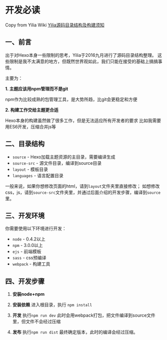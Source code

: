 开发必读
===

Copy from Yilia Wiki [Yilia源码目录结构及构建须知](https://github.com/litten/hexo-theme-yilia/wiki/Yilia%E6%BA%90%E7%A0%81%E7%9B%AE%E5%BD%95%E7%BB%93%E6%9E%84%E5%8F%8A%E6%9E%84%E5%BB%BA%E9%A1%BB%E7%9F%A5)

## 一、前言

出于对Hexo本身一些限制的思考，Yilia于2016九月进行了源码目录结构整理。
这些限制是我不太满意的地方，但既然世界观如此，我们只能在接受的基础上搞搞事情。

主要为：

**1. 主题应该用npm管理而不是git**

npm作为比较成熟的包管理工具，是大势所趋，比git会更稳定和方便

**2. 构建工作交给主题更合适**

Hexo本身的构建虽然做了很多工作，但是无法适应所有开发者的要求
比如我需要用ES6开发，压缩合并js等

## 二、目录结构

* ``source`` - Hexo加载主题资源的主目录，需要编译生成
* ``source-src`` - 源文件目录，编译到source目录
* ``layout`` - 模板目录
* ``languages`` - 语言配置目录

一般来说，如果你想修改页面的html，请到``layout``文件夹里直接修改；
如想修改css，js，请到``source-src``文件夹里，并通过后面介绍的开发步骤，编译到``source``里。

## 三、开发环境

你需要使用以下环境进行开发：

* ``node`` - 0.4.2以上
* ``npm``  - 3.0.0以上
* ``ejs``  - 前端模板
* ``sass`` - css预编译
* ``webpack`` - 构建工具

## 四、开发步骤

1. **安装node+npm**

2. **安装依赖**
进入根目录，执行 ``npm install``

3. **开发**
执行``npm run dev``
此时会用webpack打包，把文件编译到source文件里，但文件不会经过压缩

4. **发布**
执行``npm run dist``
最终确定版本，此时的编译会经过压缩。

